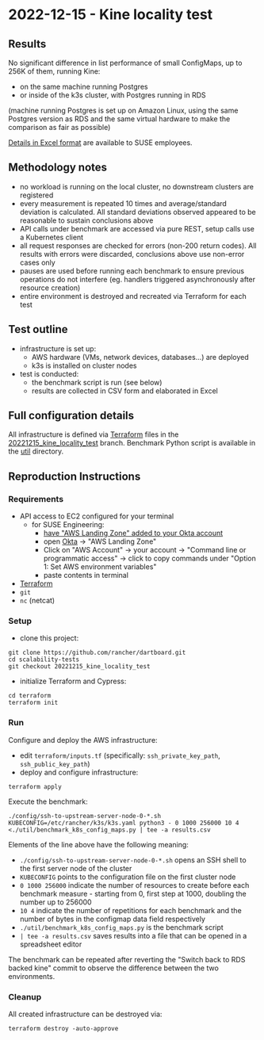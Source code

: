 # 2022-12-15 - Kine locality test

## Results

No significant difference in list performance of small ConfigMaps, up to 256K of them, running Kine:
 - on the same machine running Postgres
 - or inside of the k3s cluster, with Postgres running in RDS

(machine running Postgres is set up on Amazon Linux, using the same Postgres version as RDS and the same virtual hardware to make the comparison as fair as possible)

[Details in Excel format](https://mysuse-my.sharepoint.com/:x:/g/personal/moio_suse_com/EW4-iiB6Ib5PoMHO_Am6m_4BAISQCb7ozW5BwDx_ACMpfQ) are available to SUSE employees.

## Methodology notes

- no workload is running on the local cluster, no downstream clusters are registered
- every measurement is repeated 10 times and average/standard deviation is calculated. All standard deviations observed appeared to be reasonable to sustain conclusions above
- API calls under benchmark are accessed via pure REST, setup calls use a Kubernetes client
- all request responses are checked for errors (non-200 return codes). All results with errors were discarded, conclusions above use non-error cases only
- pauses are used before running each benchmark to ensure previous operations do not interfere (eg. handlers triggered asynchronously after resource creation)
- entire environment is destroyed and recreated via Terraform for each test

## Test outline
- infrastructure is set up:
    - AWS hardware (VMs, network devices, databases...) are deployed
    - k3s is installed on cluster nodes
- test is conducted:
    - the benchmark script is run (see below)
    - results are collected in CSV form and elaborated in Excel

## Full configuration details

All infrastructure is defined via [Terraform](https://www.terraform.io/) files in the [20221215_kine_locality_test](https://github.com/rancher/dartboard/tree/20221215_kine_locality_test/terraform) branch.
Benchmark Python script is available in the [util](https://github.com/rancher/dartboard/tree/20221215_kine_locality_test/util) directory.

## Reproduction Instructions

### Requirements

- API access to EC2 configured for your terminal
    - for SUSE Engineering:
        - [have "AWS Landing Zone" added to your Okta account](https://confluence.suse.com/display/CCOE/Requesting+AWS+Access)
        - open [Okta](https://suse.okta.com/) -> "AWS Landing Zone"
        - Click on "AWS Account" -> your account -> "Command line or programmatic access" -> click to copy commands under "Option 1: Set AWS environment variables"
        - paste contents in terminal
- [Terraform](https://www.terraform.io/downloads)
- `git`
- `nc` (netcat)

### Setup

- clone this project:
```shell
git clone https://github.com/rancher/dartboard.git
cd scalability-tests
git checkout 20221215_kine_locality_test
```
- initialize Terraform and Cypress:
```shell
cd terraform
terraform init
```

### Run

Configure and deploy the AWS infrastructure:
  - edit `terraform/inputs.tf` (specifically: `ssh_private_key_path`, `ssh_public_key_path`)
  - deploy and configure infrastructure:
```shell
terraform apply
```

Execute the benchmark:
```shell
./config/ssh-to-upstream-server-node-0-*.sh KUBECONFIG=/etc/rancher/k3s/k3s.yaml python3 - 0 1000 256000 10 4 <./util/benchmark_k8s_config_maps.py | tee -a results.csv
```

Elements of the line above have the following meaning:
 - `./config/ssh-to-upstream-server-node-0-*.sh` opens an SSH shell to the first server node of the cluster
 - `KUBECONFIG` points to the configuration file on the first cluster node
 - `0 1000 256000` indicate the number of resources to create before each benchmark measure - starting from 0, first step at 1000, doubling the number up to 256000
 - `10 4` indicate the number of repetitions for each benchmark and the number of bytes in the configmap data field respectively
 - `./util/benchmark_k8s_config_maps.py` is the benchmark script
 - `| tee -a results.csv` saves results into a file that can be opened in a spreadsheet editor

The benchmark can be repeated after reverting the "Switch back to RDS backed kine" commit to observe the difference between the two environments.

### Cleanup

All created infrastructure can be destroyed via:
```shell
terraform destroy -auto-approve
```
